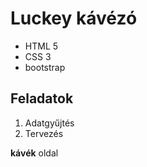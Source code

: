 # Luckey kávézó 
* HTML 5 
* CSS 3
* bootstrap

## Feladatok
1. Adatgyűjtés
2. Tervezés

**kávék** oldal

